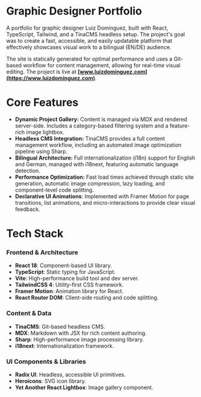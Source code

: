 # Graphic Designer Portfolio

A portfolio for graphic designer Luiz Dominguez, built with React, TypeScript, Tailwind, and a TinaCMS headless setup. The project's goal was to create a fast, accessible, and easily updatable platform that effectively showcases visual work to a bilingual (EN/DE) audience.

The site is statically generated for optimal performance and uses a Git-based workflow for content management, allowing for real-time visual editing. The project is live at **[www.luizdominguez.com](https://www.luizdominguez.com)**.

# Core Features

- **Dynamic Project Gallery:** Content is managed via MDX and rendered server-side. Includes a category-based filtering system and a feature-rich image lightbox.
- **Headless CMS Integration:** TinaCMS provides a full content management workflow, including an automated image optimization pipeline using Sharp.
- **Bilingual Architecture:** Full internationalization (i18n) support for English and German, managed with i18next, featuring automatic language detection.
- **Performance Optimization:** Fast load times achieved through static site generation, automatic image compression, lazy loading, and component-level code splitting.
- **Declarative UI Animations**: Implemented with Framer Motion for page transitions, list animations, and micro-interactions to provide clear visual feedback.

# Tech Stack

### Frontend & Architecture

- **React 18**: Component-based UI library.
- **TypeScript**: Static typing for JavaScript.
- **Vite**: High-performance build tool and dev server.
- **TailwindCSS 4**: Utility-first CSS framework.
- **Framer Motion**: Animation library for React.
- **React Router DOM**: Client-side routing and code splitting.

### Content & Data

- **TinaCMS**: Git-based headless CMS.
- **MDX**: Markdown with JSX for rich content authoring.
- **Sharp**: High-performance image processing library.
- **i18next**: Internationalization framework.

### UI Components & Libraries

- **Radix UI**: Headless, accessible UI primitives.
- **Heroicons**: SVG icon library.
- **Yet Another React Lightbox**: Image gallery component.
